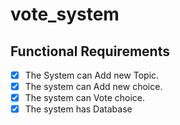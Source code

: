 # vote_system
## Functional Requirements
- [x] The System can Add new Topic.
- [x] The system can Add new choice.
- [x] The system can Vote choice.
- [x] The system has Database
